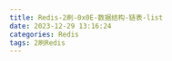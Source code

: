 ```yaml
---
title: Redis-2刷-0x0E-数据结构-链表-list
date: 2023-12-29 13:16:24
categories: Redis
tags: 2刷Redis
---
```

